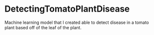 # DetectingTomatoPlantDisease
Machine learning model that I created able to detect disease in a tomato plant based off of the leaf of the plant.
